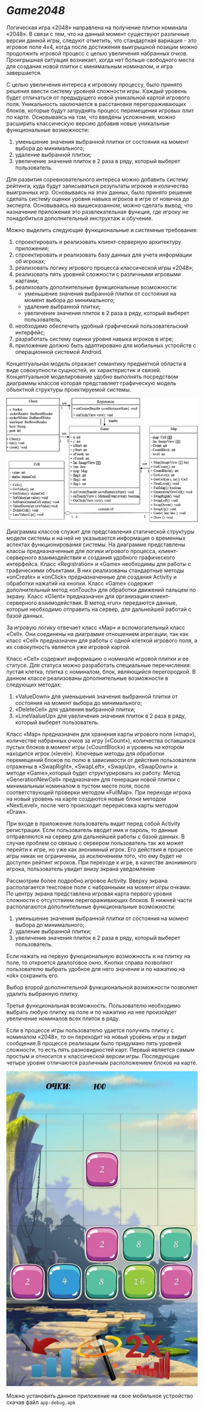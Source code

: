***Game2048***
============

Логическая игра «2048» направлена на получение плитки номинала «2048». В связи с тем, что на данный момент существуют различные версии данной игры, следуют отметить, что стандартная вариация - это игровое поле 4x4, когда после достижения выигрышной позиции можно продолжить игровой процесс с целью увеличения набранных очков. Проигрышная ситуация возникает, когда нет больше свободного места для создания новой плитки с минимальным номиналом, и игра завершается.

С целью увеличения интереса к игровому процессу, было принято решения ввести систему уровней сложности игры. Каждый уровень будет отличаться от предыдущего новой уникальной картой игрового поля. Уникальность заключается в расстановки перегораживающих блоков, которые будут затруднять процесс перемещения игровых плит по карте.
Основываясь на том, что введены усложнения, можно расширить классическую версию добавив новые уникальные функциональные возможности:
1.	уменьшение значения выбранной плитки от состояния на момент выбора до минимального;
2.	удаление выбранной плитки;
3.	увеличение значения плиток в 2 раза в ряду, который выберет пользователь.

Для развития соревновательного интереса можно добавить систему рейтинга, куда будут записываться результаты игроков и количество выигранных игр. Основываясь на этих данных, было принято решение сделать систему оценки уровня навыка игроков в игре от новичка до эксперта.
Основываясь на вышесказанном, можно сделать вывод, что назначение приложения это развлекательная функция, где игроку не понадобиться дополнительный инструктаж и обучение.

Можно выделить следующие функциональные и системные требования:
1.	спроектировать и реализовать клиент-серверную архитектуру приложения;
2.	спроектировать и реализовать базу данных для учета информации об игроках;
3.	реализовать логику игрового процесса классической игры «2048»;
4.	реализовать пять уровней сложности с различными игровыми картами;
5.	реализовать дополнительные функциональные возможности: 
	*	уменьшение значения выбранной плитки от состояния на момент выбора до минимального;
	*	 удаление выбранной плитки; 
	*	увеличение значения плиток в 2 раза в ряду, который выберет пользователь;
6.	необходимо обеспечить удобный графический пользовательский интерфейс;
7.	разработать систему оценки уровня навыка игроков в игре;
8.	приложение должно быть адаптировано для мобильных устройств с операционной системой Android. 

Концептуальная модель отражает семантику предметной области в виде совокупности сущностей, их характеристик и связей. Концептуальное моделирование удобно выполнять посредством диаграммы классов которая представляет графическую модель объектной структуры проектируемой системы.

![class](https://github.com/Nadezhda24/Game2048/blob/master/class.png)

Диаграмма классов служит для представления статической структуры модели системы и на ней не указывается информация о временных аспектах  функционирования системы.
На диаграмме представлены классы предназначенные для логики игрового процесса, клиент-серверного взаимодействия и создания удобного графического интерфейса. 
Класс «Registration» и «Game» необходимы для работы с графическими объектами. В них реализованы стандартные методы «onCreаte» и «оnClick» предназначенные для создания Activity и обработки нажатий на кнопки. Класс «Game» содержит дополнительный метод «onTouch» для обработки движений пальцем по экрану. 
Класс «Client» предназначен для организации клиент-серверного взаимодействия. В метод «run» передаются данные, которые необходимо отправить на сервер, для дальнейшей работай с базой данных. 

За игровую логику отвечает класс «Map» и вспомогательный класс «Сell». Они соединены на диаграмме отношением агрегации, так как класс «Cell» предназначен для работы с одной клеткой игрового поля, а их совокупность является уже игровой картой.

Класс «Cell» содержит информацию о номинале игровой плитки и ее статусе. Для статуса можно разработать специальные перечисления: пустая клетка, плитка с номиналом, блок, являющийся перегородкой. В данном классе реализованы дополнительные возможности в следующих методах:

1.	«ValueDown»  для уменьшения значения выбранной плитки от состояния на момент выбора до минимального;
2.	«DeleteCell» для удаления выбранной плитки;
3.	«LineVaalueUp» для увеличения значения плиток в 2 раза в ряду, который выберет пользователь.

Класс «Map» предназначен для хранения карты игрового поля («map»), количестве набранных очков за игру («Count»), количества оставшихся пустых блоков в момент игры («CountBlock») и уровень на котором находится игрок («level»). Ключевые методы для обработки перемещений блоков по полю в зависимости от действия пользователя отражены в «SwapRight», «SwapLeft», «SwapUp», «SwapDown» и методе «Game»,который будет структурировать их работу. Метод «GenerationNewCell» предназначен для генерации новой плитки с минимальным номиналом в пустом месте поля, после соответствующей проверки методом «FullMap». При переходе игрока на новый уровень на карте создаются новые блоки методом «NextLevel», после чего происходит перерисовка карты методом «Draw». 

При входе в приложение пользователь видит перед собой Activity регистрации. Если пользователь вводит имя и пароль, то данные отправляются на сервер для дальнейшей работы с базой данных. В случае проблем со связью с сервером пользователь так же может перейти к игре, но уже как анонимный игрок. Его действия в процессе игры никак не ограничены, за исключением того, что ему будет не доступен рейтинг игроков. При переходе к игре, в качестве анонимного игрока, пользователь увидит внизу экрана уведомление

Рассмотрим более подробно игровое Activity. Вверху экрана располагается текстовое поле с набранными на момент игры очками. По центру экрана представлена игровая карта первого уровня сложности с отсутствием перегораживающих блоков. В нижней части располагаются дополнительные функциональные возможности:
1.	 уменьшение значения выбранной плитки от состояния на момент выбора до минимального;
2.	удаление выбранной плитки;
3.	увеличение значения плиток в 2 раза в ряду, который выберет пользователь.

Если нажать на первую функциональную возможность и на плитку на поле, то откроется диалоговое окно. Кнопки справа позволяют пользователю выбрать удобное для него значение и по нажатию на «ok» сохранить его. 

Выбор второй дополнительной функциональной возможности позволяет удалить выбранную плитку. 

Третья функциональная возможность. Пользователю необходимо выбрать любую плитку на поле и по нажатию на нее произойдет увеличение номиналов всех плиток в ряду.

Если в процессе игры пользователю удается получить плитку с номиналом «2048», то он переходит на новый уровень игры и видит сообщение.В процессе реализации было придумано пять уровней сложности, то есть пять разновидностей карт. Первый является самым простым и относится к классической версии игры. Последующие четыре уровня отличаются различным  расположением блоков на карте.

![interface](https://github.com/Nadezhda24/Game2048/blob/master/interface.jpg)

Можно установить данное приложение на свое мобильное устройство скачав файл `app-debug.apk` 
